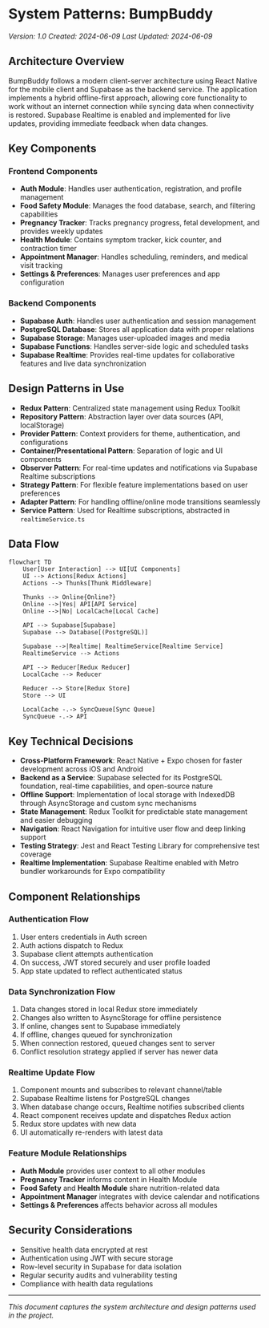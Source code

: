 # System Patterns: BumpBuddy

_Version: 1.0_
_Created: 2024-06-09_
_Last Updated: 2024-06-09_

## Architecture Overview

BumpBuddy follows a modern client-server architecture using React Native for the mobile client and Supabase as the backend service. The application implements a hybrid offline-first approach, allowing core functionality to work without an internet connection while syncing data when connectivity is restored. Supabase Realtime is enabled and implemented for live updates, providing immediate feedback when data changes.

## Key Components

### Frontend Components

- **Auth Module**: Handles user authentication, registration, and profile management
- **Food Safety Module**: Manages the food database, search, and filtering capabilities
- **Pregnancy Tracker**: Tracks pregnancy progress, fetal development, and provides weekly updates
- **Health Module**: Contains symptom tracker, kick counter, and contraction timer
- **Appointment Manager**: Handles scheduling, reminders, and medical visit tracking
- **Settings & Preferences**: Manages user preferences and app configuration

### Backend Components

- **Supabase Auth**: Handles user authentication and session management
- **PostgreSQL Database**: Stores all application data with proper relations
- **Supabase Storage**: Manages user-uploaded images and media
- **Supabase Functions**: Handles server-side logic and scheduled tasks
- **Supabase Realtime**: Provides real-time updates for collaborative features and live data synchronization

## Design Patterns in Use

- **Redux Pattern**: Centralized state management using Redux Toolkit
- **Repository Pattern**: Abstraction layer over data sources (API, localStorage)
- **Provider Pattern**: Context providers for theme, authentication, and configurations
- **Container/Presentational Pattern**: Separation of logic and UI components
- **Observer Pattern**: For real-time updates and notifications via Supabase Realtime subscriptions
- **Strategy Pattern**: For flexible feature implementations based on user preferences
- **Adapter Pattern**: For handling offline/online mode transitions seamlessly
- **Service Pattern**: Used for Realtime subscriptions, abstracted in `realtimeService.ts`

## Data Flow

```mermaid
flowchart TD
    User[User Interaction] --> UI[UI Components]
    UI --> Actions[Redux Actions]
    Actions --> Thunks[Thunk Middleware]

    Thunks --> Online{Online?}
    Online -->|Yes| API[API Service]
    Online -->|No| LocalCache[Local Cache]

    API --> Supabase[Supabase]
    Supabase --> Database[(PostgreSQL)]

    Supabase -->|Realtime| RealtimeService[Realtime Service]
    RealtimeService --> Actions

    API --> Reducer[Redux Reducer]
    LocalCache --> Reducer

    Reducer --> Store[Redux Store]
    Store --> UI

    LocalCache -.-> SyncQueue[Sync Queue]
    SyncQueue -.-> API
```

## Key Technical Decisions

- **Cross-Platform Framework**: React Native + Expo chosen for faster development across iOS and Android
- **Backend as a Service**: Supabase selected for its PostgreSQL foundation, real-time capabilities, and open-source nature
- **Offline Support**: Implementation of local storage with IndexedDB through AsyncStorage and custom sync mechanisms
- **State Management**: Redux Toolkit for predictable state management and easier debugging
- **Navigation**: React Navigation for intuitive user flow and deep linking support
- **Testing Strategy**: Jest and React Testing Library for comprehensive test coverage
- **Realtime Implementation**: Supabase Realtime enabled with Metro bundler workarounds for Expo compatibility

## Component Relationships

### Authentication Flow

1. User enters credentials in Auth screen
2. Auth actions dispatch to Redux
3. Supabase client attempts authentication
4. On success, JWT stored securely and user profile loaded
5. App state updated to reflect authenticated status

### Data Synchronization Flow

1. Data changes stored in local Redux store immediately
2. Changes also written to AsyncStorage for offline persistence
3. If online, changes sent to Supabase immediately
4. If offline, changes queued for synchronization
5. When connection restored, queued changes sent to server
6. Conflict resolution strategy applied if server has newer data

### Realtime Update Flow

1. Component mounts and subscribes to relevant channel/table
2. Supabase Realtime listens for PostgreSQL changes
3. When database change occurs, Realtime notifies subscribed clients
4. React component receives update and dispatches Redux action
5. Redux store updates with new data
6. UI automatically re-renders with latest data

### Feature Module Relationships

- **Auth Module** provides user context to all other modules
- **Pregnancy Tracker** informs content in Health Module
- **Food Safety** and **Health Module** share nutrition-related data
- **Appointment Manager** integrates with device calendar and notifications
- **Settings & Preferences** affects behavior across all modules

## Security Considerations

- Sensitive health data encrypted at rest
- Authentication using JWT with secure storage
- Row-level security in Supabase for data isolation
- Regular security audits and vulnerability testing
- Compliance with health data regulations

---

_This document captures the system architecture and design patterns used in the project._
